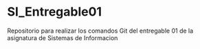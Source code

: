 # SI_Entregable01
Repositorio para realizar los comandos Git del entregable 01 de la asignatura de Sistemas de Informacion
